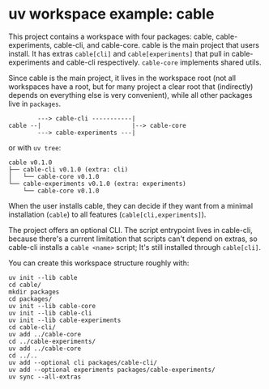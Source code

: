 # uv workspace example: cable

This project contains a workspace with four packages: cable, cable-experiments, cable-cli, and cable-core. cable is the main project that users install. It has extras `cable[cli]` and `cable[experiments]` that pull in cable-experiments and cable-cli respectively. `cable-core` implements shared utils.

Since cable is the main project, it lives in the workspace root (not all workspaces have a root, but for many project a clear root that (indirectly) depends on everything else is very convenient), while all other packages live in `packages`.

```
        ---> cable-cli -----------|
cable --|                         |--> cable-core
        ---> cable-experiments ---|
```

or with `uv tree`:

```
cable v0.1.0
├── cable-cli v0.1.0 (extra: cli)
│   └── cable-core v0.1.0
└── cable-experiments v0.1.0 (extra: experiments)
    └── cable-core v0.1.0
```

When the user installs cable, they can decide if they want from a minimal installation (`cable`) to all features (`cable[cli,experiments]`).

The project offers an optional CLI. The script entrypoint lives in cable-cli, because there's a current limitation that scripts can't depend on extras, so cable-cli installs a `cable <name>` script; It's still installed through `cable[cli]`.

You can create this workspace structure roughly with:

```shell
uv init --lib cable
cd cable/
mkdir packages
cd packages/
uv init --lib cable-core
uv init --lib cable-cli
uv init --lib cable-experiments
cd cable-cli/
uv add ../cable-core
cd ../cable-experiments/
uv add ../cable-core
cd ../..
uv add --optional cli packages/cable-cli/
uv add --optional experiments packages/cable-experiments/
uv sync --all-extras
```
